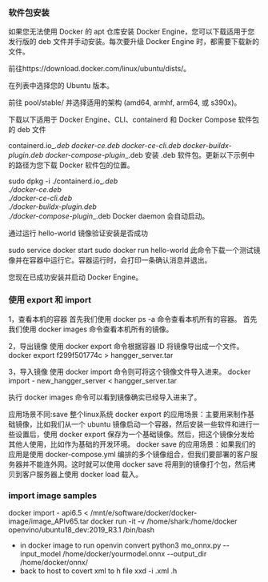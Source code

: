 ### 软件包安装
如果您无法使用 Docker 的 apt 仓库安装 Docker Engine，您可以下载适用于您发行版的 deb 文件并手动安装。每次要升级 Docker Engine 时，都需要下载新的文件。

前往https://download.docker.com/linux/ubuntu/dists/。

在列表中选择您的 Ubuntu 版本。

前往 pool/stable/ 并选择适用的架构 (amd64, armhf, arm64, 或 s390x)。

下载以下适用于 Docker Engine、CLI、containerd 和 Docker Compose 软件包的 deb 文件

containerd.io_<version>_<arch>.deb
docker-ce_<version>_<arch>.deb
docker-ce-cli_<version>_<arch>.deb
docker-buildx-plugin_<version>_<arch>.deb
docker-compose-plugin_<version>_<arch>.deb
安装 .deb 软件包。更新以下示例中的路径为您下载 Docker 软件包的位置。


 sudo dpkg -i ./containerd.io_<version>_<arch>.deb \
  ./docker-ce_<version>_<arch>.deb \
  ./docker-ce-cli_<version>_<arch>.deb \
  ./docker-buildx-plugin_<version>_<arch>.deb \
  ./docker-compose-plugin_<version>_<arch>.deb
Docker daemon 会自动启动。

通过运行 hello-world 镜像验证安装是否成功


 sudo service docker start
 sudo docker run hello-world
此命令下载一个测试镜像并在容器中运行它。容器运行时，会打印一条确认消息并退出。

您现在已成功安装并启动 Docker Engine。


### 使用 export 和 import
1，查看本机的容器
首先我们使用 docker ps -a 命令查看本机所有的容器。
首先我们使用 docker images 命令查看本机所有的镜像。

2，导出镜像
使用 docker export 命令根据容器 ID 将镜像导出成一个文件。
docker export f299f501774c > hangger_server.tar

3，导入镜像
使用 docker import 命令则可将这个镜像文件导入进来。
docker import - new_hangger_server < hangger_server.tar

执行 docker images 命令可以看到镜像确实已经导入进来了。

应用场景不同:save 整个linux系统
docker export 的应用场景：主要用来制作基础镜像，比如我们从一个 ubuntu 镜像启动一个容器，然后安装一些软件和进行一些设置后，使用 docker export 保存为一个基础镜像。然后，把这个镜像分发给其他人使用，比如作为基础的开发环境。
docker save 的应用场景：如果我们的应用是使用 docker-compose.yml 编排的多个镜像组合，但我们要部署的客户服务器并不能连外网。这时就可以使用 docker save 将用到的镜像打个包，然后拷贝到客户服务器上使用 docker load 载入。

### import image samples
 docker import - api6.5 < /mnt/e/software/docker/docker-image/image_APIv65.tar
 docker run -it -v /home/shark:/home/docker  openvino/ubuntu18_dev:2019_R3.1 /bin/bash

- in docker image to run openvin convert
python3 mo_onnx.py --input_model /home/docker/yourmodel.onnx  --output_dir /home/docker/onnx/
- back to host to covert xml to h file
xxd -i .xml .h
